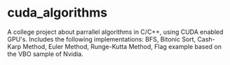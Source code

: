 # cuda_algorithms
A college project about parrallel algorithms in C/C++, using CUDA enabled GPU's.
Includes the following implementations: BFS, Bitonic Sort, Cash-Karp Method, Euler Method, Runge-Kutta Method, Flag example based on the VBO sample of Nvidia. 
